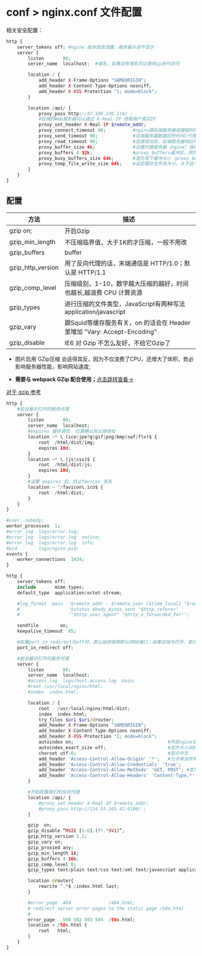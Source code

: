 # conf > nginx.conf 文件配置

相关安全配置：

```php
http {
    server_tokens off; #nginx 版本信息泄露，服务器头部不显示
    server {
        listen       80;
        server_name  localhost;  #域名，如果没有域名可以使用ip进行访问

        location / {
            add_header X-Frame-Options "SAMEORIGIN";
            add_header X-Content-Type-Options nosniff;
            add_header X-XSS-Protection "1; mode=block";
        }

        location /api/ {
            proxy_pass http://47.106.136.114/ ;
            #后端的Web服务器可以通过 X-Real-IP 获取用户真实IP
            proxy_set_header X-Real-IP $remote_addr;
            proxy_connect_timeout 90;          #nginx跟后端服务器连接超时时间(代理连接超时)
            proxy_send_timeout 90;             #后端服务器数据回传时间(代理发送超时)
            proxy_read_timeout 90;             #连接成功后，后端服务器响应时间(代理接收超时)
            proxy_buffer_size 4k;              #设置代理服务器（nginx）保存用户头信息的缓冲区大小
            proxy_buffers 4 32k;               #proxy_buffers缓冲区，网页平均在32k以下的话，这样设置
            proxy_busy_buffers_size 64k;       #高负荷下缓冲大小（proxy_buffers*2）
            proxy_temp_file_write_size 64k;    #设定缓存文件夹大小，大于这个值，将从upstream服务器传
        }
    }
}
```

## 配置

| 方法 | 描述 |
| ------ | ------ |
| gzip on; | 开启Gzip |
| gzip_min_length | 不压缩临界值，大于1K的才压缩，一般不用改 |
| gzip_buffers  | buffer |
| gzip_http_version | 用了反向代理的话，末端通信是 HTTP/1.0；默认是 HTTP/1.1 |
| gzip_comp_level | 压缩级别，1-10，数字越大压缩的越好，时间也越长,越浪费 CPU 计算资源 |
| gzip_types | 进行压缩的文件类型，JavaScript有两种写法 application/javascript |
| gzip_vary | 跟Squid等缓存服务有关，on 的话会在 Header 里增加 "Vary: Accept-Encoding" |
| gzip_disable | IE6 对 Gzip 不怎么友好，不给它Gzip了 |

- 图片启用 GZip压缩 会适得其反，因为不仅浪费了CPU，还增大了体积，势必影响服务器性能，影响网站速度;

- **需要与 webpack GZip 配合使用；**[点击跳转查看->](https://github.com/leijin0416/Vue-Plug-in_unit/blob/master/9-01%E3%80%81vue-webpack.md)

[对于 gzip 参考](https://blog.csdn.net/bigtree_3721/article/details/79849503)

```php
http {
    #前台展示打开的服务代理
    server {
        listen       80;
        server_name  localhost;
        #expires 缓存调优  位置确认到父级地址
        location ~* \.(ico|jpe?g|gif|png|bmp|swf|flv)$ {
            root  /html/dist/img;
            expires 10d;
        }
        location ~* \.(js|css)$ {
            root  /html/dist/js;
            expires 10d;
        }
        #设置 expires 后，防止favicon 丢失
        location ~ ^/favicon\.ico$ {
            root  /html/dist;
        }
    }
}
```

```php
#user  nobody;
worker_processes  1;
#error_log  logs/error.log;
#error_log  logs/error.log  notice;
#error_log  logs/error.log  info;
#pid        logs/nginx.pid;
events {
    worker_connections  1024;
}

http {
    server_tokens off;
    include       mime.types;
    default_type  application/octet-stream;

    #log_format  main  '$remote_addr - $remote_user [$time_local] "$request" '
    #                  '$status $body_bytes_sent "$http_referer" '
    #                  '"$http_user_agent" "$http_x_forwarded_for"';

    sendfile        on;
    keepalive_timeout  65;

    #如果port_in_redirect为off时，那么始终按照默认的80端口；如果该指令打开，那么将会返回当前正在监听的端口。
    port_in_redirect off;

    #前台展示打开的服务代理
    server {
        listen       80;
        server_name  localhost;
        #access_log  logs/host.access.log  main;
        #root /usr/local/nginx/html;
        #index  index.html;

        location / {
            root   /usr/local/nginx/html/dist;
            index  index.html;
            try_files $uri $uri/@router;
            add_header X-Frame-Options "SAMEORIGIN";
            add_header X-Content-Type-Options nosniff;
            add_header X-XSS-Protection "1; mode=block";
            autoindex on;                                   #开启nginx目录浏览功能
            autoindex_exact_size off;                       #文件大小从KB开始显示
            charset utf-8;                                  #显示中文
            add_header 'Access-Control-Allow-Origin' '*';   #允许来自所有的访问地址
            add_header 'Access-Control-Allow-Credentials' 'true';
            add_header 'Access-Control-Allow-Methods' 'GET, POST'; #支持请求方式
            add_header 'Access-Control-Allow-Headers' 'Content-Type,*';
        }

        #开始配置我们的反向代理
        location /api/ {
            #proxy_set_header X-Real-IP $remote_addr;
            #proxy_pass http://114.55.165.42:6100/ ;
        }

        gzip  on;
        gzip_disable “MSIE [1-6].(?!.*SV1)”;
        gzip_http_version 1.1;
        gzip_vary on;
        gzip_proxied any;
        gzip_min_length 1k;
        gzip_buffers 4 16k;
        gzip_comp_level 6;
        gzip_types text/plain text/css text/xml text/javascript application/json application/x-javascript application/xml application/xml+rss application/javascript;

        location @router{
            rewrite ^.*$ /index.html last;
        }

        #error_page  404              /404.html;
        # redirect server error pages to the static page /50x.html
        #
        error_page   500 502 503 504  /50x.html;
        location = /50x.html {
            root   html;
        }
    }
}
```
